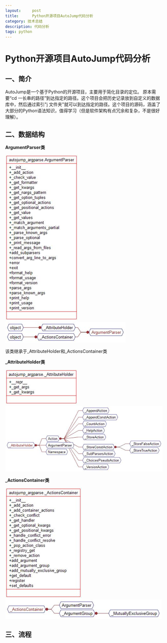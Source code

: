 ```yaml
---
layout:     post
title:      Python开源项目AutoJump代码分析
category: 技术总结
description: 代码分析
tags: python
---
```


# Python开源项目AutoJump代码分析

## 一、简介
AutoJump是一个基于Python的开源项目，主要用于简化目录的定位。 原本需要“cd 一长串的路径”到达指定的路径。这个项目会把历史记录放到自定义的数据库中，然后通过索引"j 文件夹"就可以到达指定的路径。这个项目的源码，涵盖了大部分的Python语法知识，值得学习（但是软件架构有点冗余和复杂，不是很好理解）。

## 二、数据结构
**ArgumentParser类**

![](images/2017-12-12-AutoJump_analysis/ArgumentParser.jpg)
![](images/2017-12-12-AutoJump_analysis/ExtendsArgumentParser.jpg)

该类继承于_AttributeHolder和_ActionsContainer类<br>


**_AttributeHolder类**

![](images/2017-12-12-AutoJump_analysis/AttributeHolder.jpg)
![](images/2017-12-12-AutoJump_analysis/ExtendedAttributeHolder.jpg)

**_ActionsContainer类**

![](images/2017-12-12-AutoJump_analysis/ActionsContainer.jpg)
![](images/2017-12-12-AutoJump_analysis/ExtendedActionsContainer.jpg)

## 三、流程